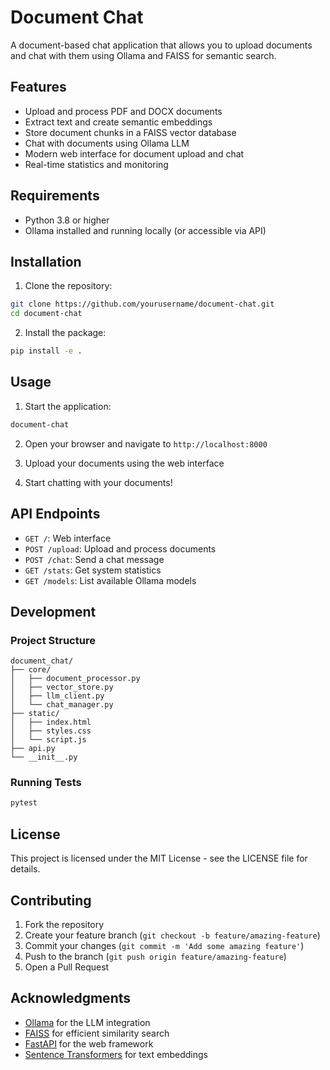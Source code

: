 # Document Chat

A document-based chat application that allows you to upload documents and chat with them using Ollama and FAISS for semantic search.

## Features

- Upload and process PDF and DOCX documents
- Extract text and create semantic embeddings
- Store document chunks in a FAISS vector database
- Chat with documents using Ollama LLM
- Modern web interface for document upload and chat
- Real-time statistics and monitoring

## Requirements

- Python 3.8 or higher
- Ollama installed and running locally (or accessible via API)

## Installation

1. Clone the repository:

```bash
git clone https://github.com/yourusername/document-chat.git
cd document-chat
```

2. Install the package:

```bash
pip install -e .
```

## Usage

1. Start the application:

```bash
document-chat
```

2. Open your browser and navigate to `http://localhost:8000`

3. Upload your documents using the web interface

4. Start chatting with your documents!

## API Endpoints

- `GET /`: Web interface
- `POST /upload`: Upload and process documents
- `POST /chat`: Send a chat message
- `GET /stats`: Get system statistics
- `GET /models`: List available Ollama models

## Development

### Project Structure

```
document_chat/
├── core/
│   ├── document_processor.py
│   ├── vector_store.py
│   ├── llm_client.py
│   └── chat_manager.py
├── static/
│   ├── index.html
│   ├── styles.css
│   └── script.js
├── api.py
└── __init__.py
```

### Running Tests

```bash
pytest
```

## License

This project is licensed under the MIT License - see the LICENSE file for details.

## Contributing

1. Fork the repository
2. Create your feature branch (`git checkout -b feature/amazing-feature`)
3. Commit your changes (`git commit -m 'Add some amazing feature'`)
4. Push to the branch (`git push origin feature/amazing-feature`)
5. Open a Pull Request

## Acknowledgments

- [Ollama](https://github.com/ollama/ollama) for the LLM integration
- [FAISS](https://github.com/facebookresearch/faiss) for efficient similarity search
- [FastAPI](https://fastapi.tiangolo.com/) for the web framework
- [Sentence Transformers](https://github.com/UKPLab/sentence-transformers) for text embeddings
